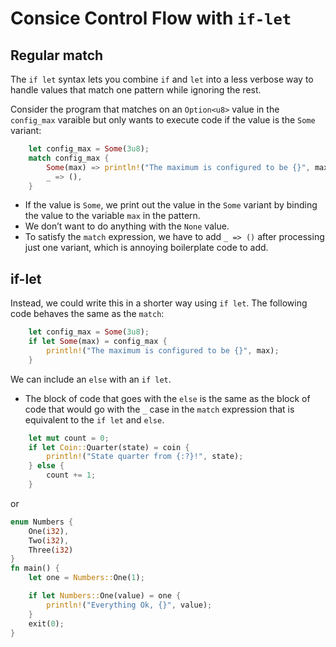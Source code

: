# Consice Control Flow with `if-let`

## Regular match

The `if let` syntax lets you combine `if` and `let` into a less verbose way to handle values that match one pattern while ignoring the rest.

Consider the program that matches on an `Option<u8>` value in the `config_max` varaible but only wants to execute code if the value is the `Some` variant:

```rs
    let config_max = Some(3u8);
    match config_max {
        Some(max) => println!("The maximum is configured to be {}", max),
        _ => (),
    }

```

- If the value is `Some`, we print out the value in the `Some` variant by binding the value to the variable `max` in the pattern. 
- We don’t want to do anything with the `None` value. 
- To satisfy the `match` expression, we have to add `_ => ()` after processing just one variant, which is annoying boilerplate code to add.


## if-let

Instead, we could write this in a shorter way using `if let`. The following code behaves the same as the `match`:

```rs
    let config_max = Some(3u8);
    if let Some(max) = config_max {
        println!("The maximum is configured to be {}", max);
    }

```

We can include an `else` with an `if let`. 

-  The block of code that goes with the `else` is the same as the block of code that would go with the `_` case in the `match` expression that is equivalent to the `if let` and `else`.

```rs
    let mut count = 0;
    if let Coin::Quarter(state) = coin {
        println!("State quarter from {:?}!", state);
    } else {
        count += 1;
    }
```

or 

```rs
enum Numbers {
    One(i32),
    Two(i32),
    Three(i32)
}
fn main() {
    let one = Numbers::One(1);

    if let Numbers::One(value) = one {
        println!("Everything Ok, {}", value);
    }
    exit(0);
}

```
